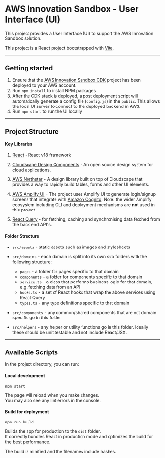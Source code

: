 # AWS Innovation Sandbox - User Interface (UI)

This project provides a User Interface (UI) to support the AWS Innovation Sandbox solution.

This project is a React project bootstrapped with [Vite](https://vite.dev).

---

## Getting started

1. Ensure that the [AWS Innovation Sandbox CDK](../cdk) project has been deployed to your AWS account.
2. Run `npm install` to install NPM packages
3. After the CDK stack is deployed, a post deployment script will automatically generate a config file (`config.js`) in the `public`. This allows the local UI server to connect to the deployed backend in AWS.
4. Run `npm start` to run the UI locally

---

## Project Structure

#### Key Libraries

1. [React](https://react.dev) - React v18 framework

2. [Cloudscape Design Components](https://cloudscape.design) - An open source design system for cloud applications.

3. [AWS Northstar](https://aws.github.io/aws-northstar) - A design library built on top of Cloudscape that provides a way to rapidly build tables, forms and other UI elements.

4. [AWS Amplify UI](https://ui.docs.amplify.aws) - The project uses Amplify UI to generate login/signup screens that integrate with [Amazon Cognito](https://aws.amazon.com/cognito). Note: the wider Amplify ecosystem including CLI and deployment mechanisms are **not** used in this project.

5. [React Query](https://tanstack.com/query/latest/docs/framework/react/overview) - for fetching, caching and synchronising data fetched from the back end API's.

#### Folder Structure

- `src/assets` - static assets such as images and stylesheets

- `src/domains` - each domain is split into its own sub folders with the following structure:

  - `pages` - a folder for pages specific to that domain
  - `components` - a folder for components specific to that domain
  - `service.ts` - a class that performs business logic for that domain, e.g. fetching data from an API
  - `hooks.ts` - a set of React hooks that wrap the above services using React Query
  - `types.ts` - any type definitions specific to that domain

- `src/components` - any common/shared components that are not domain specific go in this folder

- `src/helpers` - any helper or utility functions go in this folder. Ideally these should be unit testable and not include React/JSX.

---

## Available Scripts

In the project directory, you can run:

#### Local development

```
npm start
```

The page will reload when you make changes.\
You may also see any lint errors in the console.

#### Build for deployment

```
npm run build
```

Builds the app for production to the `dist` folder.\
It correctly bundles React in production mode and optimizes the build for the best performance.

The build is minified and the filenames include hashes.
